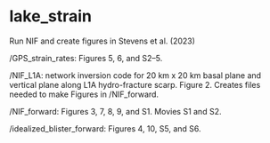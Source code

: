 # lake_strain
Run NIF and create figures in Stevens et al. (2023)

/GPS_strain_rates: 
    Figures 5, 6, and S2–5.

/NIF_L1A: 
    network inversion code for 20 km x 20 km basal plane and vertical plane along L1A hydro-fracture scarp. 
    Figure 2. 
    Creates files needed to make Figures in /NIF_forward. 

/NIF_forward: 
    Figures 3, 7, 8, 9, and S1. Movies S1 and S2.

/idealized_blister_forward: 
    Figures 4, 10, S5, and S6.
